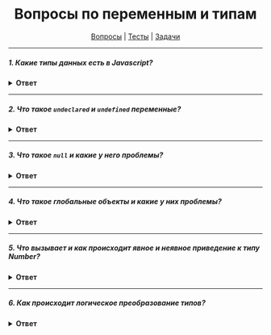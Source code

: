 <div align="center">

# Вопросы по переменным и типам

[Вопросы](https://github.com/dollaween/javascript-questions)
|
[Тесты](https://github.com/dollaween/javascript-tests)
|
[Задачи](https://github.com/dollaween/javascript-tasks)

</div>

---

##### 1. Какие типы данных есть в Javascript?

<details><summary><b>Ответ</b></summary>
<p>

Примитивы (это данные, которые не являются объектами и не имеют методов):
* `string`
* `number`
* `boolean`
* `undefined`
* `null`
* `symbol`
* `bigint`

Сложные:
* `object`
* `function`

</p>
</details>

---

##### 2. Что такое `undeclared` и `undefined` переменные?

<details><summary><b>Ответ</b></summary>
<p>

`undeclared` — не объявленные переменные, которых не существует в программе.

`undefined` — объявленные переменные, которым не присвоено значение.

</p>
</details>

---

##### 3. Что такое `null` и какие у него проблемы?

<details><summary><b>Ответ</b></summary>
<p>

Значение `null` представляет отсутствие какого-либо значения.
В контексте логических операций рассматривается как `false`.

Из-за давней ошибки в языке `typeof null === 'object'`

</p>
</details>

---

##### 4. Что такое глобальные объекты и какие у них проблемы?
<details><summary><b>Ответ</b></summary>
<p>

Глобальные объекты — переменные и функции, доступные в любом месте программы. В браузере это `window`, в Node.js это `global`.

Проблемы:
* Все глобальные объекты находятся в одном глобальном пространстве имен, из-за чего всегда есть вероятность конфликта имен — когда две различные части приложения определяют глобальные переменные с одинаковым именем, но для разных целей
* При встраивании стороннего кода также есть вероятность конфликта имен

</p>
</details>

---

##### 5. Что вызывает и как происходит явное и неявное приведение к типу Number?
<details><summary><b>Ответ</b></summary>
<p>

Явное преобразование — происходит через функцию `String()`.
Неявное преобразование — происходит при использовании оператора сложения `+`, если один из операндов является строкой.

```js
String(123)  // явное преобразование
123 + ''     // неявное преобразование
```

```js
String(123)            // '123'
String(-12.3)          // '-12.3'
String(null)           // 'null'
String(undefined)      // 'undefined'
String(true)           // 'true'
String(false)          // 'false'
String(Symbol('sym'))  // 'Symbol(sym)'
'' + Symbol('sym')     // ошибка TypeError
```

</p>
</details>

---

##### 6. Как происходит логическое преобразование типов?
<details><summary><b>Ответ</b></summary>
<p>

Логическое преобразование происходит в логических операциях, либо при помощи функции `Boolean(value)`.

Правила преобразования:
* `0`, `''`, `null`, `undefined` и `NaN` становятся `false`.
* Все остальные значения становятся `true`.

</p>
</details>
